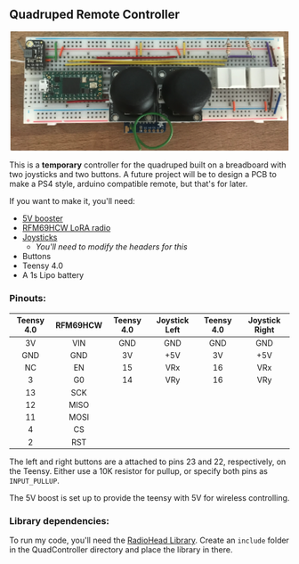 ## Quadruped Remote Controller

<p align="center"><img src="../../images/quadController.png" alt="QuadrupedProject" width="500"></p>

This is a __temporary__ controller for the quadruped built on a breadboard with two joysticks and two buttons. A future project will be to design a PCB to make a PS4 style, arduino compatible remote, but that's for later. 

If you want to make it, you'll need:
- [5V booster](https://www.adafruit.com/product/4654)
- [RFM69HCW LoRA radio](https://www.adafruit.com/product/4654)
- [Joysticks](https://www.amazon.com/ARCELI-Joystick-Controller-Dual-axis-Breakout/dp/B077Z8QN3S/ref=sr_1_6?dchild=1&keywords=joystick+arduino&qid=1621526560&sr=8-6)
  - *You'll need to modify the headers for this*
- Buttons
- Teensy 4.0
- A 1s Lipo battery

### Pinouts:

| Teensy 4.0    | RFM69HCW | Teensy 4.0| Joystick Left| Teensy 4.0| Joystick Right|
| :-------------: | :-------------: | :-------------: | :-------------: | :-------------: | :-------------: |
| 3V|VIN|GND|GND|GND|GND|
| GND|GND|3V|+5V|3V|+5V|
| NC|EN|15|VRx|16|VRx|
|3|G0|14|VRy|16|VRy|
|13|SCK|
|12|MISO|
|11|MOSI|
|4|CS|
|2|RST|

The left and right buttons are a attached to pins 23 and 22, respectively, on the Teensy. Either use a 10K resistor for pullup, or 
specify both pins as <code>INPUT_PULLUP</code>.

The 5V boost is set up to provide the teensy with 5V for wireless controlling. 

### Library dependencies:
To run my code, you'll need the [RadioHead Library](https://github.com/adafruit/RadioHead). Create an <code>include</code> folder in the 
QuadController directory and place the library in there. 
